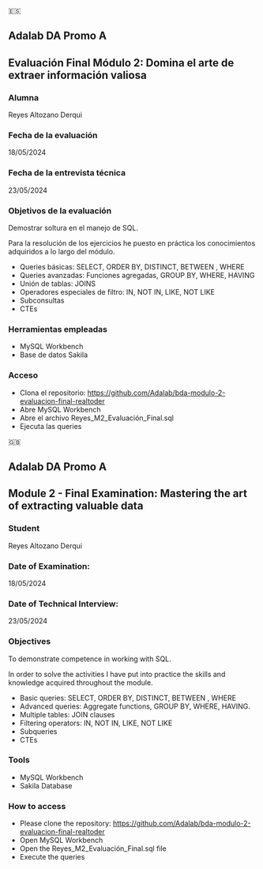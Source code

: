 🇪🇸 

## Adalab DA Promo A
## Evaluación Final Módulo 2: Domina el arte de extraer información valiosa


### Alumna
Reyes Altozano Derqui 

### Fecha de la evaluación
18/05/2024

### Fecha de la entrevista técnica
23/05/2024

### Objetivos de la evaluación
Demostrar soltura en el manejo de SQL.

Para la resolución de los ejercicios he puesto en práctica los conocimientos adquiridos a lo largo del módulo.

- Queries básicas: SELECT, ORDER BY, DISTINCT, BETWEEN , WHERE
- Queries avanzadas: Funciones agregadas,  GROUP BY, WHERE, HAVING 
- Unión de tablas: JOINS
- Operadores especiales de filtro: IN, NOT IN, LIKE, NOT LIKE
- Subconsultas
- CTEs

### Herramientas empleadas
- MySQL Workbench
- Base de datos Sakila
 
### Acceso 
- Clona el repositorio: https://github.com/Adalab/bda-modulo-2-evaluacion-final-realtoder
- Abre MySQL Workbench
- Abre el archivo Reyes_M2_Evaluación_Final.sql
- Ejecuta las queries

  

🇬🇧

## Adalab DA Promo A 
## Module 2 - Final Examination: Mastering the art of extracting valuable data 

### Student
Reyes Altozano Derqui 

### Date of Examination: 
18/05/2024

### Date of Technical Interview:  
23/05/2024

### Objectives
To demonstrate competence in working with SQL.

In order to solve the activities I have put into practice the skills and knowledge acquired throughout the module.

- Basic queries: SELECT, ORDER BY, DISTINCT, BETWEEN , WHERE
- Advanced queries: Aggregate functions,  GROUP BY, WHERE, HAVING. 
- Multiple tables: JOIN clauses 
- Filtering operators: IN, NOT IN, LIKE, NOT LIKE
- Subqueries
- CTEs

### Tools 
- MySQL Workbench
- Sakila Database
 
### How to access 
- Please clone the repository: https://github.com/Adalab/bda-modulo-2-evaluacion-final-realtoder
- Open MySQL Workbench
- Open the Reyes_M2_Evaluación_Final.sql file
- Execute the queries 
